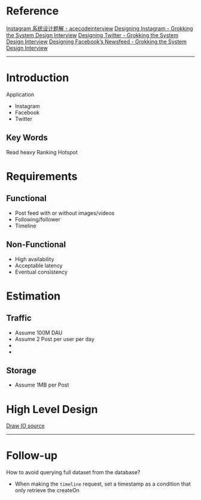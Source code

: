 # Reference

[Instagram 系统设计题解 - acecodeinterview](https://acecodeinterview.com/instagram/)
[Designing Instagram - Grokking the System Design Interview](https://www.educative.io/courses/grokking-the-system-design-interview/m2yDVZnQ8lG)
[Designing Twitter - Grokking the System Design Interview](https://www.educative.io/courses/grokking-the-system-design-interview/m2G48X18NDO)
[Designing Facebook’s Newsfeed - Grokking the System Design Interview](https://www.educative.io/courses/grokking-the-system-design-interview/gxpWJ3ZKYwl)



--- 
# Introduction
Application
 - Instagram
 - Facebook
 - Twitter

## Key Words
Read heavy
Ranking
Hotspot

# Requirements
## **Functional**
 - Post feed with or without images/videos
 - Following/follower
 - Timeline

## **Non-Functional**
 - High availability
 - Acceptable latency
 - Eventual consistency

# Estimation
## **Traffic**
- Assume 100M DAU
- Assume 2 Post per user per day
- 
- 

## **Storage**
- Assume 1MB per Post

# High Level Design
[Draw IO source]()

---
# Follow-up
How to avoid querying full dataset from the database?
 - When making the `timeline` request, set a timestamp as a condition that only retrieve the createOn


<!--stackedit_data:
eyJoaXN0b3J5IjpbLTE2NDk3Nzk1MDYsMTM5ODIwNTUyNywtNj
I3ODczNDMwLDE1MDY2NjQ3OTYsLTE3ODQ0OTY0MjcsMTU4NTQ3
NzAwOSwtMzY5MjMwMjI2LDE0MDU0NDM5ODQsLTE2NjQ4NTcxNz
ddfQ==
-->